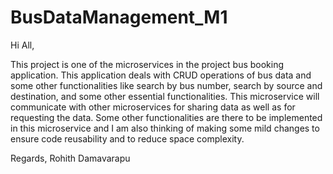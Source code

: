 # BusDataManagement_M1

Hi All,

This project is one of the microservices in the project bus booking application. 
This application deals with CRUD operations of bus data and some other functionalities like search by bus number, search by source and destination, and some other essential functionalities. 
This microservice will communicate with other microservices for sharing data as well as for requesting the data. Some other functionalities are there to be implemented in this microservice and 
I am also thinking of making some mild changes to ensure code reusability and to reduce space complexity. 

Regards,
Rohith Damavarapu
